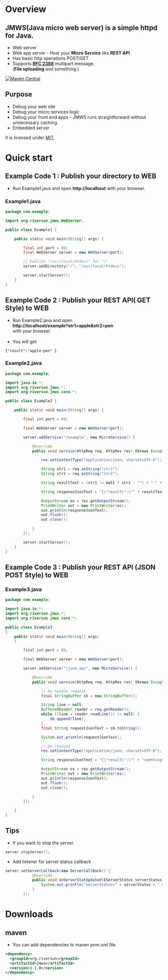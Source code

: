 # Overview
## JMWS(Java micro web server) is a simple httpd for Java.
- Web server
- Web app server - Host your <b>Micro Service</b> like <b>REST API</b>
- Has basic http operations POST/GET
- Supports <b>[RFC 2388](http://www.ietf.org/rfc/rfc2388.txt)</b> multipart message.<br/>(<b>File uploading</b> and something.)

[![Maven Central](https://maven-badges.herokuapp.com/maven-central/org.riversun/finbin/badge.svg)](https://maven-badges.herokuapp.com/maven-central/org.riversun/finbin)

## Purpose
- Debug your web site
- Debug your micro services logic
- Debug your front end apps - JMWS runs straightforward without unnecessary caching.
- Embedded server

It is licensed under [MIT](https://opensource.org/licenses/MIT).

# Quick start

## Example Code 1 : Publish your directory to WEB

- Run Example1.java and open <b>http://localhost</b> with your browser.

### Example1.java

```java
package com.example;

import org.riversun.jmws.WebServer;

public class Example1 {

	public static void main(String[] args) {

		final int port = 80;
		final WebServer server = new WebServer(port);

		// Publish "/usr/local/htdocs" for "/"
		server.addDirectory("/", "/usr/local/htdocs");

		server.startServer();
	}
}

```

## Example Code 2 : Publish your <b>REST API( GET Style)</b> to WEB

- Run Example2.java and open<br/> <b>http://localhost/example?str1=apple&str2=pen</b><br/>with your browser.<br><br>
- You will get
```
{"result":"apple-pen" }
```

### Example2.java
```java
package com.example;

import java.io.*;
import org.riversun.jmws.*;
import org.riversun.jmws.core.*;

public class Example2 {

	public static void main(String[] args) {

		final int port = 80;

		final WebServer server = new WebServer(port);

		server.addService("/example", new MicroService() {

			@Override
			public void service(HttpReq req, HttpRes res) throws Exception {

				res.setContentType("application/json; charset=UTF-8");

				String str1 = req.asString("str1");
				String str2 = req.asString("str2");

				String resultText = (str1 != null ? str1 : "") + "-" + (str2 != null ? str2 : "");

				String responseJsonText = "{\"result\":\"" + resultText + "\" }";

				OutputStream os = res.getOutputStream();
				PrintWriter out = new PrintWriter(os);
				out.println(responseJsonText);
				out.flush();
				out.close();

			}
		});

		server.startServer();
	}
}


```

## Example Code 3 : Publish your <b>REST API (JSON POST Style)</b> to WEB

### Example3.java
```java
package com.example;

import java.io.*;
import org.riversun.jmws.*;
import org.riversun.jmws.core.*;

public class Example3
{
	public static void main(String[] args)
	{

		final int port = 80;

		final WebServer server = new WebServer(port);

		server.addService("/json_api", new MicroService() {

			@Override
			public void service(HttpReq req, HttpRes res) throws Exception {

				// Do handle request
				final StringBuffer sb = new StringBuffer();

				String line = null;
				BufferedReader reader = req.getReader();
				while ((line = reader.readLine()) != null) {
					sb.append(line);
				}
				final String requestJsonText = sb.toString();

				System.out.println(requestJsonText);

				// Do respond
				res.setContentType("application/json; charset=UTF-8");

				String responseJsonText = "{\"result\":\"" + "somthing" + "\" }";

				OutputStream os = res.getOutputStream();
				PrintWriter out = new PrintWriter(os);
				out.println(responseJsonText);
				out.flush();
				out.close();

			}
		});

	}
}

```

## Tips

- If you want to stop the server.
```Java
server.stopServer();
```

- Add listener for server status callback
```Java
server.setServerCallback(new ServerCallBack() {
			@Override
			public void onServerStatUpdated(EServerStatus serverStatus, String message) {
				System.out.println("serverStatus=" + serverStatus + " message=" + message);
			}
		});
```

# Downloads
## maven
- You can add dependencies to maven pom.xml file.

```xml
<dependency>
  <groupId>org.riversun</groupId>
  <artifactId>jmws</artifactId>
  <version>1.1.0</version>
</dependency>
```

